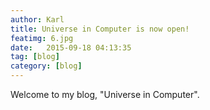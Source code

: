 ```yaml
---
author: Karl
title: Universe in Computer is now open!
featimg: 6.jpg
date:   2015-09-18 04:13:35
tag: [blog]
category: [blog]
---
```

Welcome to my blog, "Universe in Computer".

